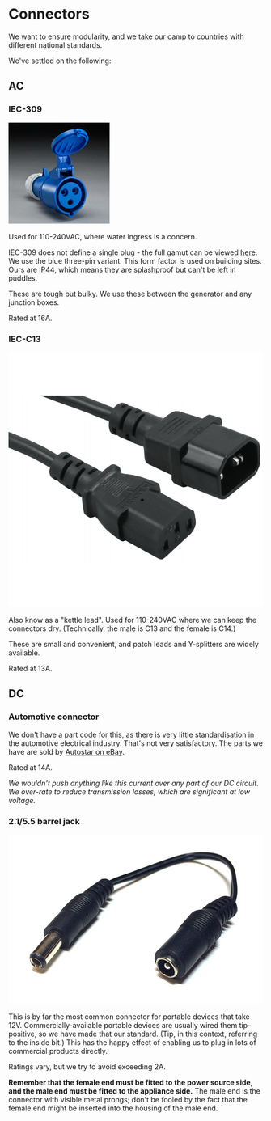 # Connectors

We want to ensure modularity, and we take our camp to countries with different national standards.

We've settled on the following:

## AC

### IEC-309

<img src="888-3126-NS small.jpg" class="inline"/>

Used for 110-240VAC, where water ingress is a concern. 

IEC-309 does not define a single plug - the full gamut can be viewed <a href="http://www.iec60309.com/">here</a>. We use the blue three-pin variant. This form factor is used on building sites. Ours are IP44, which means they are splashproof but can't be left in puddles.

These are tough but bulky. We use these between the generator and any junction boxes.

Rated at 16A.

### IEC-C13

<img src="iec-c14-male-iec-c13-female-power-extension-jumper-lead.jpg" class="inline"/>

Also know as a "kettle lead". Used for 110-240VAC where we can keep the connectors dry. (Technically, the male is C13 and the female is C14.)

These are small and convenient, and patch leads and Y-splitters are widely available.

Rated at 13A.

## DC

### Automotive connector

We don't have a part code for this, as there is very little standardisation in the automotive electrical industry. That's not very satisfactory. The parts we have are sold by <a href="http://www.ebay.co.uk/itm/2-Way-Waterproof-Weather-Proof-Sealed-Electrical-Connector-KIT-12V-24V-DC-/180734625987?hash=item2a149f88c3">Autostar on eBay</a>.

Rated at 14A.

_We wouldn't push anything like this current over any part of our DC circuit. We over-rate to reduce transmission losses, which are significant at low voltage._

### 2.1/5.5 barrel jack

<img src="CAB21-25_1.jpg" class="inline"/>

This is by far the most common connector for portable devices that take 12V. Commercially-available portable devices are usually wired them tip-positive, so we have made that our standard. (Tip, in this context, referring to the inside bit.) This has the happy effect of enabling us to plug in lots of commercial products directly.

Ratings vary, but we try to avoid exceeding 2A.



**Remember that the female end must be fitted to the power source side, and the male end must be fitted to the appliance side.** The male end is the connector with visible metal prongs; don't be fooled by the fact that the female end might be inserted into the housing of the male end.
